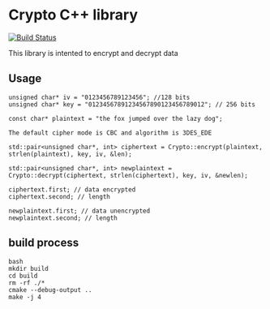 # Crypto C++ library 

[![Build Status](https://travis-ci.org/thiagoh/crypto.svg?branch=master)](https://travis-ci.org/thiagoh/crypto)

This library is intented to encrypt and decrypt data

## Usage

```
unsigned char* iv = "0123456789123456"; //128 bits
unsigned char* key = "01234567891234567890123456789012"; // 256 bits

const char* plaintext = "the fox jumped over the lazy dog";

The default cipher mode is CBC and algorithm is 3DES_EDE 

std::pair<unsigned char*, int> ciphertext = Crypto::encrypt(plaintext, strlen(plaintext), key, iv, &len);

std::pair<unsigned char*, int> newplaintext = Crypto::decrypt(ciphertext, strlen(ciphertext), key, iv, &newlen);

ciphertext.first; // data encrypted
ciphertext.second; // length

newplaintext.first; // data unencrypted
newplaintext.second; // length

```

## build process

```
bash
mkdir build
cd build
rm -rf ./* 
cmake --debug-output .. 
make -j 4
``` 
